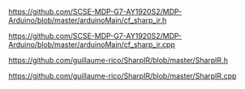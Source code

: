 https://github.com/SCSE-MDP-G7-AY1920S2/MDP-Arduino/blob/master/arduinoMain/cf_sharp_ir.h

https://github.com/SCSE-MDP-G7-AY1920S2/MDP-Arduino/blob/master/arduinoMain/cf_sharp_ir.cpp

https://github.com/guillaume-rico/SharpIR/blob/master/SharpIR.h

https://github.com/guillaume-rico/SharpIR/blob/master/SharpIR.cpp
